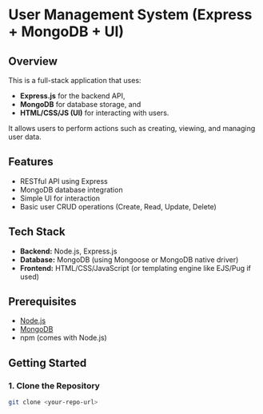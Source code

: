 # User Management System (Express + MongoDB + UI)

## Overview

This is a full-stack application that uses:
- **Express.js** for the backend API,
- **MongoDB** for database storage, and
- **HTML/CSS/JS (UI)** for interacting with users.

It allows users to perform actions such as creating, viewing, and managing user data.

## Features

- RESTful API using Express
- MongoDB database integration
- Simple UI for interaction
- Basic user CRUD operations (Create, Read, Update, Delete)

## Tech Stack

- **Backend:** Node.js, Express.js
- **Database:** MongoDB (using Mongoose or MongoDB native driver)
- **Frontend:** HTML/CSS/JavaScript (or templating engine like EJS/Pug if used)

## Prerequisites

- [Node.js](https://nodejs.org/)
- [MongoDB](https://www.mongodb.com/try/download/community)
- npm (comes with Node.js)

## Getting Started

### 1. Clone the Repository

```bash
git clone <your-repo-url>
